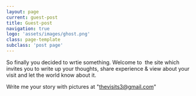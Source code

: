 ```yaml
---
layout: page
current: guest-post
title: Guest-post
navigation: true
logo: 'assets/images/ghost.png'
class: page-template
subclass: 'post page'
---
```


So finally you decided to wrtie something. Welcome to&nbsp; the site which invites you to write up your thoughts, share experience & view about your visit and let the world know about it.

Write me your story with pictures at "thevisits3@gmail.com"&nbsp;

&nbsp;